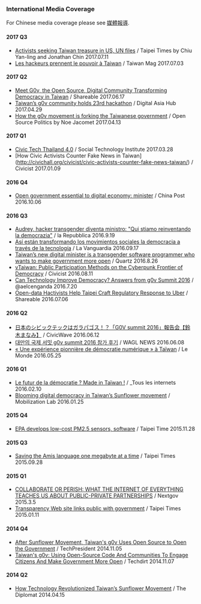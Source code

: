 ### International Media Coverage

For Chinese media coverage please see [媒體報導](http://g0v.tw/zh-TW/media.html).

#### 2017 Q3
* [Activists seeking Taiwan treasure in US, UN files](http://www.taipeitimes.com/News/front/archives/2017/07/11/2003674316) / Taipei Times 
by Chiu Yan-ling and Jonathan Chin 2017.07.11
* [Les hackeurs prennent le pouvoir à Taiwan](http://www.taiwanmag.net/2017/07/03/les-hackeurs-prennent-le-pouvoir-a-taiwan/) / Taiwan Mag 2017.07.03 

#### 2017 Q2
* [Meet G0v, the Open Source, Digital Community Transforming Democracy in Taiwan](http://www.shareable.net/blog/meet-g0v-the-open-source-digital-community-transforming-democracy-in-taiwan) / Shareable 2017.06.17
* [Taiwan’s g0v community holds 23rd hackathon](https://www.digitalasiahub.org/2017/04/29/taiwans-g0v-community-holds-23rd-hackathon/) / Digital Asia Hub 2017.04.29
* [How the g0v movement is forking the Taiwanese government](https://medium.com/open-source-politics/how-the-g0v-movement-is-forking-the-taiwanese-government-74b7cce0e92b) / Open Source Politics by Noe Jacomet 2017.04.13

#### 2017 Q1
* [Civic Tech Thailand 4.0](http://socialtech.or.th/post/civic-tech-thailand-4-0) / Social Technology Institute 2017.03.28
* [How Civic Activists Counter Fake News in Taiwan] (http://civichall.org/civicist/civic-activists-counter-fake-news-taiwan/) / Civicist 2017.01.09

#### 2016 Q4

* [Open government essential to digital economy: minister](http://www.chinapost.com.tw/taiwan/business/2016/10/06/480286/Open-government.html) / China Post 2016.10.06

#### 2016 Q3

* [Audrey, hacker transgender diventa ministro: "Qui stiamo reinventando la democrazia"](http://www.repubblica.it/tecnologia/2016/09/19/news/l_hacker_transgender_di_taiwan_qui_stiamo_reinventando_la_democrazia_-148101656/?refresh_ce) / la Repubblica 2016.9.19
* [Así están transformando los movimientos sociales la democracia a través de la tecnología](http://www.lavanguardia.com/tecnologia/20160917/41364139386/movimientos-sociales-democracia-tecnologia.html) / 
La Vanguardia 2016.09.17
* [Taiwan’s new digital minister is a transgender software programmer who wants to make government more open](http://qz.com/767298/taiwans-new-digital-minister-is-a-transgender-software-programmer-who-wants-to-make-government-more-open/v) / Quartz 2016.8.26
* [vTaiwan: Public Participation Methods on the Cyberpunk Frontier of Democracy](http://civichall.org/civicist/vtaiwan-democracy-frontier/) / Civicist 2016.08.11
* [Can Technology Improve Democracy? Answers from g0v Summit 2016](http://medium.com/@aelcenganda/can-technology-improve-democracy-answers-from-g0v-summit-2016-db51a126e110#.1lljhbqac) / @aelcenganda 2016.7.20
* [Open-data Hactivists Help Taipei Craft Regulatory Response to Uber](http://www.shareable.net/blog/open-data-hactivists-help-taipei-craft-regulatory-response-to-uber) / Shareable 2016.07.06

#### 2016 Q2

* [日本のシビックテックはガラパゴス！？「G0V summit 2016」報告会【鈴木まなみ】](http://www.civicwave.jp/archives/52135261.html) / CivicWave 2016.06.12
* [대만의 국제 서밋 g0v summit 2016 참가 후기](https://medium.com/wagl-art/wagl-network-%EB%8C%80%EB%A7%8C%EC%9D%98-%EA%B5%AD%EC%A0%9C-%EC%84%9C%EB%B0%8B-g0v-summit-2016-%EC%B0%B8%EA%B0%80-%ED%9B%84%EA%B8%B0-9c253abc87c6) / WAGL NEWS 2016.06.08
* [« Une expérience pionnière de démocratie numérique » à Taïwan](http://www.lemonde.fr/idees/article/2016/05/25/une-experience-pionniere-de-democratie-numerique-a-taiwan_4926104_3232.html) / Le Monde 2016.05.25

#### 2016 Q1

* [Le futur de la démocratie ? Made in Taïwan !](http://rue89.nouvelobs.com/2016/02/10/futur-democratie-made-in-taiwan-263140) / _Tous les internets 2016.02.10
* [Blooming digital democracy in Taiwan’s Sunflower movement](http://www.mobilisationlab.org/blooming-digital-democracy-taiwan-sunflower-movement/) / Mobilization Lab 2016.01.25

#### 2015 Q4

* [EPA develops low-cost PM2.5 sensors, software](http://www.taipeitimes.com/News/taiwan/archives/2015/11/28/2003633529) / Taipei Time 2015.11.28

#### 2015 Q3

* [Saving the Amis language one megabyte at a time](http://www.taipeitimes.com/News/feat/archives/2015/09/28/2003628753) / Taipei Times 2015.09.28

#### 2015 Q1
* [COLLABORATE OR PERISH: WHAT THE INTERNET OF EVERYTHING TEACHES US ABOUT PUBLIC-PRIVATE PARTNERSHIPS](http://www.nextgov.com/technology-news/tech-insider/2015/03/5-reflections-taiwan-and-australia-importance-public-private-partnerships/106998/) / Nextgov 2015.3.5
* [Transparency Web site links public with government](http://www.taipeitimes.com/News/taiwan/archives/2015/01/11/2003608980) / Taipei Times 2015.01.11

#### 2014 Q4
* [After Sunflower Movement, Taiwan's g0v Uses Open Source to Open the Government](http://techpresident.com/news/wegov/25339/sunflower-movement-g0v-taiwan-open-government) / TechPresident 2014.11.05
* [Taiwan's g0v: Using Open-Source Code And Communities To Engage Citizens And Make Government More Open](http://www.techdirt.com/articles/20141107/10025529078/taiwans-g0v-using-open-source-code-communities-to-engage-citizens-make-government-more-open.shtml) / Techdirt 2014.11.07

#### 2014 Q2

* [How Technology Revolutionized Taiwan’s Sunflower Movement](http://thediplomat.com/2014/04/how-technology-revolutionized-taiwans-sunflower-movement/2/) / The Diplomat 2014.04.15
